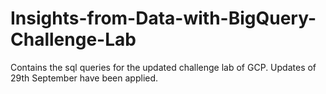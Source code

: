 # Insights-from-Data-with-BigQuery-Challenge-Lab

Contains the sql queries for the updated challenge lab of GCP. Updates of 29th September have been applied.
